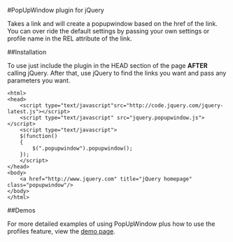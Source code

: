 #PopUpWindow plugin for jQuery

Takes a link and will create a popupwindow based on the href of the link. You can over ride the default settings by passing your own settings or profile name in the REL attribute of the link.

##Installation
   
To use just include the plugin in the HEAD section of the page **AFTER** calling jQuery. After that, use jQuery to find the links you want and pass any parameters you want.

	<html>
	<head>
		<script type="text/javascript"src="http://code.jquery.com/jquery-latest.js"></script>
		<script type="text/javascript" src="jquery.popupwindow.js"></script>
		<script type="text/javascript">
		$(function()
		{
			$(".popupwindow").popupwindow();
		});
		</script>
	</head>
	<body>
		<a href="http://www.jquery.com" title="jQuery homepage" class="popupwindow"/>
	</body>
	</html>

##Demos

For more detailed examples of using PopUpWindow plus how to use the profiles feature, view the [demo page](http://rip747.github.com/popupwindow/ "PopUpWindow Demo Page").
